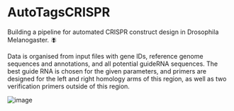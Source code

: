 # AutoTagsCRISPR
Building a pipeline for automated CRISPR construct design in Drosophila Melanogaster. :fly:

Data is organised from input files with gene IDs, reference genome sequences and annotations, and all potential guideRNA sequences. 
The best guide RNA is chosen for the given parameters, and primers are designed for the left and right homology arms of this region,
as well as two verification primers outside of this region.

![image](https://user-images.githubusercontent.com/120821707/210607784-b8ccab0c-a99f-46fc-afdc-5f6f702fe3a1.png)
